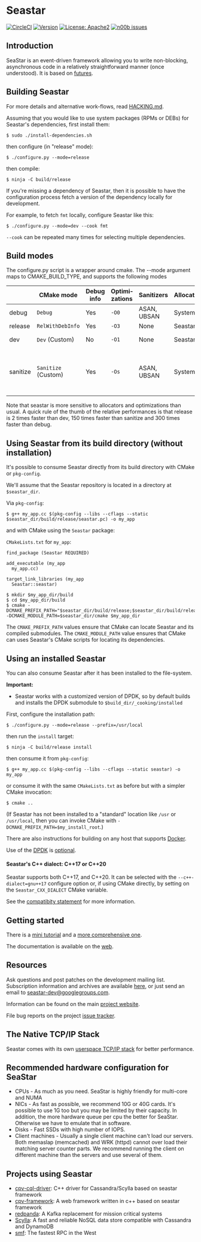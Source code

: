 Seastar
=======

[![CircleCI](https://circleci.com/gh/scylladb/seastar.svg?style=svg)](https://circleci.com/gh/scylladb/seastar)
[![Version](https://img.shields.io/github/tag/scylladb/seastar.svg?label=version&colorB=green)](https://github.com/scylladb/seastar/releases)
[![License: Apache2](https://img.shields.io/github/license/scylladb/seastar.svg)](https://github.com/scylladb/seastar/blob/master/LICENSE)
[![n00b issues](https://img.shields.io/github/issues/scylladb/seastar/n00b.svg?colorB=green)](https://github.com/scylladb/seastar/labels/n00b)

Introduction
------------

SeaStar is an event-driven framework allowing you to write non-blocking,
asynchronous code in a relatively straightforward manner (once understood).
It is based on [futures](http://en.wikipedia.org/wiki/Futures_and_promises).

Building Seastar
--------------------

For more details and alternative work-flows, read [HACKING.md](./HACKING.md).

Assuming that you would like to use system packages (RPMs or DEBs) for Seastar's dependencies, first install them:

```
$ sudo ./install-dependencies.sh
```

then configure (in "release" mode):

```
$ ./configure.py --mode=release
```
then compile:

```
$ ninja -C build/release
```

If you're missing a dependency of Seastar, then it is possible to have the configuration process fetch a version of the dependency locally for development.

For example, to fetch `fmt` locally, configure Seastar like this:

```
$ ./configure.py --mode=dev --cook fmt
```

`--cook` can be repeated many times for selecting multiple dependencies.


Build modes
----------------------------------------------------------------------------

The configure.py script is a wrapper around cmake. The --mode argument
maps to CMAKE_BUILD_TYPE, and supports the following modes

|          | CMake mode          | Debug info | Optimi&shy;zations | Sanitizers   | Allocator | Checks   | Use for                                |
| -------- | ------------------- | ---------- | ------------------ |------------- | --------- | -------- | -------------------------------------- |
| debug    | `Debug`             | Yes        | `-O0`              | ASAN, UBSAN  | System    | All      | gdb                                    |
| release  | `RelWithDebInfo`    | Yes        | `-O3`              | None         | Seastar   | Asserts  | production                             |
| dev      | `Dev` (Custom)      | No         | `-O1`              | None         | Seastar   | Asserts  | build and test cycle                   |
| sanitize | `Sanitize` (Custom) | Yes        | `-Os`              | ASAN, UBSAN  | System    | All      | second level of tests, track down bugs |

Note that seastar is more sensitive to allocators and optimizations than
usual. A quick rule of the thumb of the relative performances is that
release is 2 times faster than dev, 150 times faster than sanitize and
300 times faster than debug.

Using Seastar from its build directory (without installation)
----------------------------------------------------------------------------

It's possible to consume Seastar directly from its build directory with CMake or `pkg-config`.

We'll assume that the Seastar repository is located in a directory at `$seastar_dir`.


Via `pkg-config`:

```
$ g++ my_app.cc $(pkg-config --libs --cflags --static $seastar_dir/build/release/seastar.pc) -o my_app
```

and with CMake using the `Seastar` package:


`CMakeLists.txt` for `my_app`:

```
find_package (Seastar REQUIRED)

add_executable (my_app
  my_app.cc)
  
target_link_libraries (my_app
  Seastar::seastar)
```

```
$ mkdir $my_app_dir/build
$ cd $my_app_dir/build
$ cmake -DCMAKE_PREFIX_PATH="$seastar_dir/build/release;$seastar_dir/build/release/_cooking/installed" -DCMAKE_MODULE_PATH=$seastar_dir/cmake $my_app_dir
```

The `CMAKE_PREFIX_PATH` values ensure that CMake can locate Seastar and its compiled submodules. The `CMAKE_MODULE_PATH` value ensures that CMake can uses Seastar's CMake scripts for locating its dependencies.

Using an installed Seastar
--------------------------------

You can also consume Seastar after it has been installed to the file-system.

**Important:**

- Seastar works with a customized version of DPDK, so by default builds and installs the DPDK submodule to `$build_dir/_cooking/installed`

First, configure the installation path:

```
$ ./configure.py --mode=release --prefix=/usr/local
```

then run the `install` target:

```
$ ninja -C build/release install
```

then consume it from `pkg-config`:

```
$ g++ my_app.cc $(pkg-config --libs --cflags --static seastar) -o my_app
```

or consume it with the same `CMakeLists.txt` as before but with a simpler CMake invocation:

```
$ cmake ..
```

(If Seastar has not been installed to a "standard" location like `/usr` or `/usr/local`, then you can invoke CMake with `-DCMAKE_PREFIX_PATH=$my_install_root`.)

There are also instructions for building on any host that supports [Docker](doc/building-docker.md).

Use of the [DPDK](http://dpdk.org) is [optional](doc/building-dpdk.md).

#### Seastar's C++ dialect: C++17 or C++20

Seastar supports both C++17, and C++20. It can be selected with the
`--c++-dialect=gnu++17` configure option or, if using CMake directly,
by setting on the `Seastar_CXX_DIALECT` CMake variable.

See the [compatibity statement](doc/compatibility.md) for more information.

Getting started
---------------

There is a [mini tutorial](doc/mini-tutorial.md) and a [more comprehensive one](doc/tutorial.md).

The documentation is available on the [web](http://docs.seastar.io/master/index.html).


Resources
---------
Ask questions and post patches on the development mailing list. Subscription
information and archives are available [here](https://groups.google.com/forum/#!forum/seastar-dev),
or just send an email to seastar-dev@googlegroups.com.

Information can be found on the main [project website](http://seastar.io).

File bug reports on the project [issue tracker](https://github.com/scylladb/seastar/issues).

The Native TCP/IP Stack
-----------------------

Seastar comes with its own [userspace TCP/IP stack](doc/native-stack.md) for better performance.

Recommended hardware configuration for SeaStar
----------------------------------------------

* CPUs - As much as you need. SeaStar is highly friendly for multi-core and NUMA
* NICs - As fast as possible, we recommend 10G or 40G cards. It's possible to use
       1G too but you may be limited by their capacity.
       In addition, the more hardware queue per cpu the better for SeaStar.
       Otherwise we have to emulate that in software.
* Disks - Fast SSDs with high number of IOPS.
* Client machines - Usually a single client machine can't load our servers.
       Both memaslap (memcached) and WRK (httpd) cannot over load their matching
       server counter parts. We recommend running the client on different machine
       than the servers and use several of them.

Projects using Seastar
----------------------------------------------

* [cpv-cql-driver](https://github.com/cpv-project/cpv-cql-driver): C++ driver for Cassandra/Scylla based on seastar framework
* [cpv-framework](https://github.com/cpv-project/cpv-framework): A web framework written in c++ based on seastar framework
* [redpanda](https://vectorized.io/): A Kafka replacement for mission critical systems
* [Scylla](https://github.com/scylladb/scylla): A fast and reliable NoSQL data store compatible with Cassandra and DynamoDB
* [smf](https://github.com/smfrpc/smf): The fastest RPC in the West
